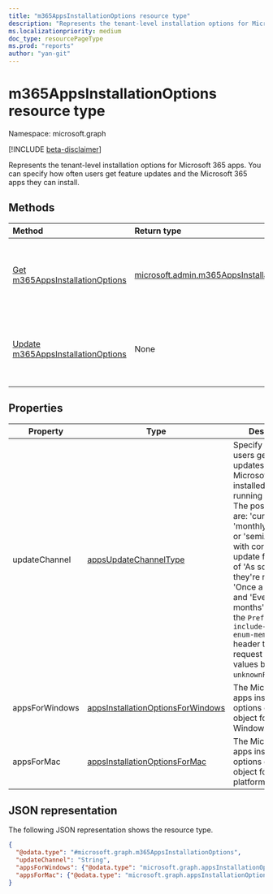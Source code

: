```yaml
---
title: "m365AppsInstallationOptions resource type"
description: "Represents the tenant-level installation options for Microsoft 365 apps."
ms.localizationpriority: medium
doc_type: resourcePageType
ms.prod: "reports"
author: "yan-git"
---
```


# m365AppsInstallationOptions resource type

Namespace: microsoft.graph

[!INCLUDE [beta-disclaimer](../../includes/beta-disclaimer.md)]

Represents the tenant-level installation options for Microsoft 365 apps. You can specify how often users get feature updates and the Microsoft 365 apps they can install.

## Methods

|Method|Return type|Description|
|:---|:---|:---|
|[Get m365AppsInstallationOptions](../api/m365AppsInstallationOptions-get.md)|[microsoft.admin.m365AppsInstallationOptions](../resources/m365appsInstallationoptions.md)|Get the tenant-level installation options for Microsoft 365 apps.|
|[Update m365AppsInstallationOptions](../api/m365AppsInstallationOptions-update.md)|None|Update tenant-level installation options for Microsoft 365 apps.|

## Properties

| Property       | Type           | Description                                 |
| -------------- | -------------- | ------------------------------------------- |
| updateChannel | [appsUpdateChannelType](../resources/appsUpdateChannelType.md) | Specify how often users get feature updates for Microsoft 365 apps installed on devices running Windows. The possible values are: 'current', 'monthlyEnterprise', or 'semiAnnual', with corresponding update frequencies of 'As soon as they're ready', 'Once a month', and 'Every six months'. Include the `Prefer: include-unknown-enum-members` header to explicitly request for enum values beyond `unknownFutureValue`.|
| appsForWindows | [appsInstallationOptionsForWindows](../resources/appsInstallationOptionsForWindows.md) | The Microsoft 365 apps installation options container object for a Windows platform. |
| appsForMac | [appsInstallationOptionsForMac](../resources/appsInstallationOptionsForMac.md) | The Microsoft 365 apps installation options container object for a MAC platform. |

## JSON representation

The following JSON representation shows the resource type.
<!-- {
  "blockType": "resource",
  "@odata.type": "microsoft.graph.m365AppsInstallationOptions",
  "baseType": "microsoft.graph.entity",
  "openType": false
}
-->
``` json
{
  "@odata.type": "#microsoft.graph.m365AppsInstallationOptions",
  "updateChannel": "String",
  "appsForWindows": {"@odata.type": "microsoft.graph.appsInstallationOptionsForWindows"},
  "appsForMac": {"@odata.type": "microsoft.graph.appsInstallationOptionsForMac"}
}
```
